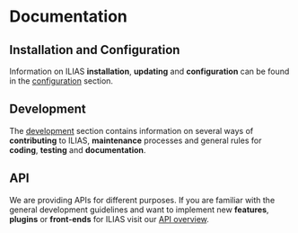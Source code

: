 # Documentation

## Installation and Configuration

Information on ILIAS **installation**, **updating** and **configuration** can be
found in the [configuration](configuration/install.md) section.

## Development

The [development](development/README.md) section contains information on several ways of **contributing** to ILIAS, **maintenance** processes and general rules for **coding**, **testing** and **documentation**.

## API

We are providing APIs for different purposes. If you are familiar with the general development guidelines and want to implement new **features**, **plugins** or **front-ends** for ILIAS visit our [API overview](development/api-overview.md).